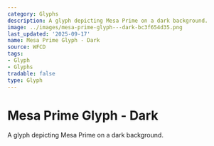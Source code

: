 ```yaml
---
category: Glyphs
description: A glyph depicting Mesa Prime on a dark background.
image: ../images/mesa-prime-glyph---dark-bc3f654d35.png
last_updated: '2025-09-17'
name: Mesa Prime Glyph - Dark
source: WFCD
tags:
- Glyph
- Glyphs
tradable: false
type: Glyph
---
```


# Mesa Prime Glyph - Dark

A glyph depicting Mesa Prime on a dark background.

